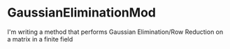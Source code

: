 # GaussianEliminationMod
I'm writing a method that performs Gaussian Elimination/Row Reduction on a matrix in a finite field
